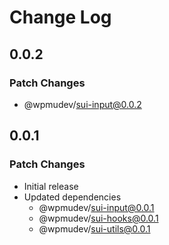 # Change Log

## 0.0.2

### Patch Changes

- @wpmudev/sui-input@0.0.2

## 0.0.1

### Patch Changes

- Initial release
- Updated dependencies
  - @wpmudev/sui-input@0.0.1
  - @wpmudev/sui-hooks@0.0.1
  - @wpmudev/sui-utils@0.0.1
